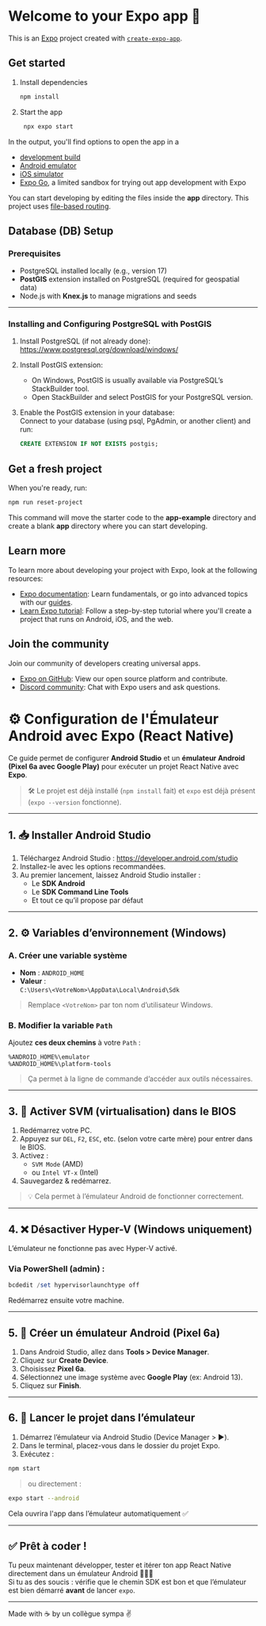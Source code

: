 # Welcome to your Expo app 👋

This is an [Expo](https://expo.dev) project created with [`create-expo-app`](https://www.npmjs.com/package/create-expo-app).

## Get started

1. Install dependencies

   ```bash
   npm install
   ```

2. Start the app

   ```bash
    npx expo start
   ```

In the output, you'll find options to open the app in a

- [development build](https://docs.expo.dev/develop/development-builds/introduction/)
- [Android emulator](https://docs.expo.dev/workflow/android-studio-emulator/)
- [iOS simulator](https://docs.expo.dev/workflow/ios-simulator/)
- [Expo Go](https://expo.dev/go), a limited sandbox for trying out app development with Expo

You can start developing by editing the files inside the **app** directory. This project uses [file-based routing](https://docs.expo.dev/router/introduction).

## Database (DB) Setup

### Prerequisites

- PostgreSQL installed locally (e.g., version 17)
- **PostGIS** extension installed on PostgreSQL (required for geospatial data)
- Node.js with **Knex.js** to manage migrations and seeds

---

### Installing and Configuring PostgreSQL with PostGIS

1. Install PostgreSQL (if not already done):  
   https://www.postgresql.org/download/windows/

2. Install PostGIS extension:

   - On Windows, PostGIS is usually available via PostgreSQL’s StackBuilder tool.
   - Open StackBuilder and select PostGIS for your PostgreSQL version.

3. Enable the PostGIS extension in your database:  
   Connect to your database (using psql, PgAdmin, or another client) and run:

   ```sql
   CREATE EXTENSION IF NOT EXISTS postgis;
   ```

## Get a fresh project

When you're ready, run:

```bash
npm run reset-project
```

This command will move the starter code to the **app-example** directory and create a blank **app** directory where you can start developing.

## Learn more

To learn more about developing your project with Expo, look at the following resources:

- [Expo documentation](https://docs.expo.dev/): Learn fundamentals, or go into advanced topics with our [guides](https://docs.expo.dev/guides).
- [Learn Expo tutorial](https://docs.expo.dev/tutorial/introduction/): Follow a step-by-step tutorial where you'll create a project that runs on Android, iOS, and the web.

## Join the community

Join our community of developers creating universal apps.

- [Expo on GitHub](https://github.com/expo/expo): View our open source platform and contribute.
- [Discord community](https://chat.expo.dev): Chat with Expo users and ask questions.

# ⚙️ Configuration de l'Émulateur Android avec Expo (React Native)

Ce guide permet de configurer **Android Studio** et un **émulateur Android (Pixel 6a avec Google Play)** pour exécuter un projet React Native avec **Expo**.

> 🛠 Le projet est déjà installé (`npm install` fait) et `expo` est déjà présent (`expo --version` fonctionne).

---

## 1. 📥 Installer Android Studio

1. Téléchargez Android Studio : https://developer.android.com/studio
2. Installez-le avec les options recommandées.
3. Au premier lancement, laissez Android Studio installer :
   - Le **SDK Android**
   - Le **SDK Command Line Tools**
   - Et tout ce qu’il propose par défaut

---

## 2. ⚙️ Variables d’environnement (Windows)

### A. Créer une variable système

- **Nom** : `ANDROID_HOME`
- **Valeur** :  
  `C:\Users\<VotreNom>\AppData\Local\Android\Sdk`

> Remplace `<VotreNom>` par ton nom d’utilisateur Windows.

### B. Modifier la variable `Path`

Ajoutez **ces deux chemins** à votre `Path` :

```
%ANDROID_HOME%\emulator
%ANDROID_HOME%\platform-tools
```

> Ça permet à la ligne de commande d’accéder aux outils nécessaires.

---

## 3. 🧬 Activer SVM (virtualisation) dans le BIOS

1. Redémarrez votre PC.
2. Appuyez sur `DEL`, `F2`, `ESC`, etc. (selon votre carte mère) pour entrer dans le BIOS.
3. Activez :
   - `SVM Mode` (AMD)
   - ou `Intel VT-x` (Intel)
4. Sauvegardez & redémarrez.

> 💡 Cela permet à l’émulateur Android de fonctionner correctement.

---

## 4. ❌ Désactiver Hyper-V (Windows uniquement)

L’émulateur ne fonctionne pas avec Hyper-V activé.

### Via PowerShell (admin) :

```powershell
bcdedit /set hypervisorlaunchtype off
```

Redémarrez ensuite votre machine.

---

## 5. 📱 Créer un émulateur Android (Pixel 6a)

1. Dans Android Studio, allez dans **Tools > Device Manager**.
2. Cliquez sur **Create Device**.
3. Choisissez **Pixel 6a**.
4. Sélectionnez une image système avec **Google Play** (ex: Android 13).
5. Cliquez sur **Finish**.

---

## 6. 🚀 Lancer le projet dans l’émulateur

1. Démarrez l’émulateur via Android Studio (Device Manager > ▶️).
2. Dans le terminal, placez-vous dans le dossier du projet Expo.
3. Exécutez :

```bash
npm start
```

> ou directement :

```bash
expo start --android
```

Cela ouvrira l'app dans l’émulateur automatiquement ✅

---

## ✅ Prêt à coder !

Tu peux maintenant développer, tester et itérer ton app React Native directement dans un émulateur Android 👨‍💻📱  
Si tu as des soucis : vérifie que le chemin SDK est bon et que l’émulateur est bien démarré **avant** de lancer `expo`.

---

Made with ☕ by un collègue sympa ✌️
